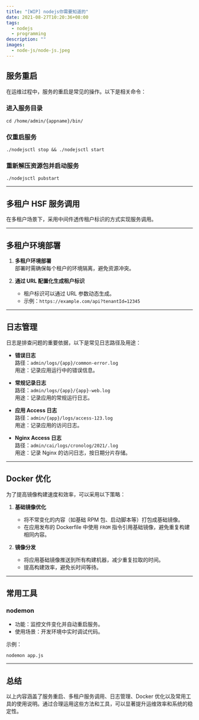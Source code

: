 ```yaml
---
title: "[WIP] nodejs你需要知道的"
date: 2021-08-27T10:20:36+08:00
tags:
  - nodejs
  - programming
description: ""
images:
  - node-js/node-js.jpeg
---
```


## **服务重启**

在运维过程中，服务的重启是常见的操作。以下是相关命令：

### **进入服务目录**
```shell
cd /home/admin/{appname}/bin/
```

### **仅重启服务**
```shell
./nodejsctl stop && ./nodejsctl start
```

### **重新解压资源包并启动服务**
```shell
./nodejsctl pubstart
```

---

## **多租户 HSF 服务调用**

在多租户场景下，采用中间件透传租户标识的方式实现服务调用。

---

## **多租户环境部署**

1. **多租户环境部署**  
   部署时需确保每个租户的环境隔离，避免资源冲突。

2. **通过 URL 配置化生成租户标识**  
   - 租户标识可以通过 URL 参数动态生成。
   - 示例：`https://example.com/api?tenantId=12345`

---

## **日志管理**

日志是排查问题的重要依据，以下是常见日志路径及用途：

- **错误日志**  
  路径：`admin/logs/{app}/common-error.log`  
  用途：记录应用运行中的错误信息。

- **常规记录日志**  
  路径：`admin/logs/{app}/{app}-web.log`  
  用途：记录应用的常规运行日志。

- **应用 Access 日志**  
  路径：`admin/{app}/logs/access-123.log`  
  用途：记录应用的访问日志。

- **Nginx Access 日志**  
  路径：`admin/cai/logs/cronolog/2021/.log`  
  用途：记录 Nginx 的访问日志，按日期分片存储。

---

## **Docker 优化**

为了提高镜像构建速度和效率，可以采用以下策略：

1. **基础镜像优化**  
   - 将不常变化的内容（如基础 RPM 包、启动脚本等）打包成基础镜像。
   - 在应用发布的 Dockerfile 中使用 `FROM` 指令引用基础镜像，避免重复构建相同内容。

2. **镜像分发**  
   - 将应用基础镜像推送到所有构建机器，减少重复拉取的时间。
   - 提高构建效率，避免长时间等待。

---

## **常用工具**

### **nodemon**
- 功能：监控文件变化并自动重启服务。
- 使用场景：开发环境中实时调试代码。

示例：
```shell
nodemon app.js
```

---

## **总结**

以上内容涵盖了服务重启、多租户服务调用、日志管理、Docker 优化以及常用工具的使用说明。通过合理运用这些方法和工具，可以显著提升运维效率和系统的稳定性。